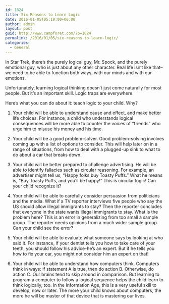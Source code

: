```yaml
---
id: 1824
title: Six Reasons to Learn Logic
date: 2016-01-05T05:19:00+00:00
author: admin
layout: post
guid: http://www.campforet.com/?p=1824
permalink: /2016/01/05/six-reasons-to-learn-logic/
categories:
  - General
---
```

In Star Trek, there&#8217;s the purely logical guy, Mr. Spock, and the purely emotional guy, who is just about any other character. Real life isn&#8217;t like that&#8211;we need to be able to function both ways, with our minds and with our emotions.

Unfortunately, learning logical thinking doesn&#8217;t just come naturally for most people. But it&#8217;s an important skill. Logic traps are everywhere.

Here&#8217;s what you can do about it: teach logic to your child. Why?

1. Your child will be able to understand cause and effect, and make better life choices. For instance, a child who understands logical consequences will be more able to counter the voices of &#8220;friends&#8221; who urge him to misuse his money and his time.

2. Your child will be a good problem-solver. Good problem-solving involves coming up with a list of options to consider. This will help later on in a range of situations, from how to deal with a plugged-up sink to what to do about a car that breaks down.

3. Your child will be better prepared to challenge advertising. He will be able to identify fallacies such as circular reasoning. For example, an advertiser might tell us, &#8220;Happy folks buy Toasty Puffs.&#8221; What he means is, &#8220;Buy Toasty Puffs, and you&#8217;ll be happy!&#8221; This is circular logic! Can your child recognize it?

4. Your child will be able to carefully consider persuasion from politicians and the media. What if a TV reporter interviews five people who say the US should allow illegal immigrants to stay? Then the reporter concludes that everyone in the state wants illegal immigrants to stay. What is the problem here? This is an error in generalizing from too small a sample group. The reporter needs opinions from a much wider sample group. Can your child see the error?

5. Your child will be able to evaluate what someone says by looking at who said it. For instance, if your dentist tells you how to take care of your teeth, you should follow his advice-he&#8217;s an expert. But if he tells you how to fix your car, you might not consider him an expert on that!

6. Your child will be able to understand how computers think. Computers think in ways: if statement A is true, then do action B. Otherwise, do action C. Our brains tend to skip around in comparison. But learning to program a computer to follow a logical sequence helps the child learn to think logically, too. In the Information Age, this is a very useful skill to develop, now or later. The more your child knows about computers, the more he will be master of that device that is mastering our lives.